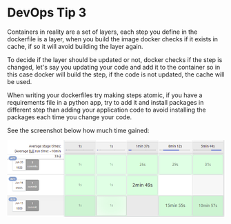 # DevOps Tip 3

Containers in reality are a set of layers, each step you define in the dockerfile is a layer, when you build the image docker checks if it exists in cache, if so it will avoid building the layer again.

To decide if the layer should be updated or not, docker checks if the step is changed, let's say you updating your code and add it to the container so in this case docker will build the step, if the code is not updated, the cache will be used.

When writing your dockerfiles try making steps atomic, if you have a requirements file in a python app, try to add it and install packages in different step than adding your application code to avoid installing the packages each time you change your code.

See the screenshot below how much time gained:

![Devops Tip](./img/devops-tip-3.png)